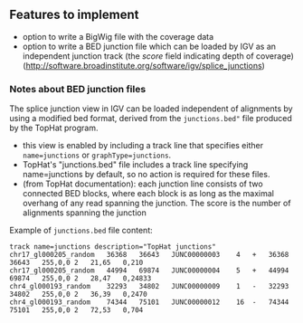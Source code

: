 ## Features to implement

* option to write a BigWig file with the coverage data
* option to write a BED junction file which can be loaded by IGV
 as an independent junction track (the _score_ field indicating depth of coverage)
 (http://software.broadinstitute.org/software/igv/splice_junctions)
 
### Notes about BED junction files
The splice junction view in IGV can be loaded independent of alignments 
by using a modified bed format, derived from the `junctions.bed"` file
produced by the TopHat program. 
 * this view is enabled by including a track line that specifies either `name=junctions` or `graphType=junctions`.
 * TopHat's "junctions.bed" file includes a track line  specifying name=junctions by default, so no action is required for these files.
 * (from TopHat documentation): each junction line consists of two connected BED blocks, where each block is as long as the maximal overhang of any read spanning the junction. The score is the number of alignments spanning the junction
 
Example of `junctions.bed` file content:
```
track name=junctions description="TopHat junctions"
chr17_gl000205_random	36368	36643	JUNC00000003	4	+	36368	36643	255,0,0	2	21,65	0,210
chr17_gl000205_random	44994	69874	JUNC00000004	5	+	44994	69874	255,0,0	2	28,47	0,24833
chr4_gl000193_random	32293	34802	JUNC00000009	1	-	32293	34802	255,0,0	2	36,39	0,2470
chr4_gl000193_random	74344	75101	JUNC00000012	16	-	74344	75101	255,0,0	2	72,53	0,704
```
